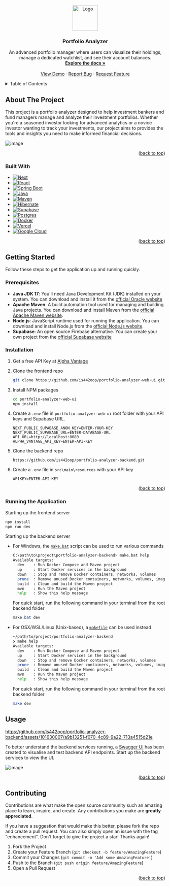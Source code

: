 <!-- Improved compatibility of back to top link: See: https://github.com/othneildrew/Best-README-Template/pull/73 -->
<a name="readme-top"></a>
<!--
*** Thanks for checking out the Best-README-Template. If you have a suggestion
*** that would make this better, please fork the repo and create a pull request
*** or simply open an issue with the tag "enhancement".
*** Don't forget to give the project a star!
*** Thanks again! Now go create something AMAZING! :D
-->



<!-- PROJECT SHIELDS -->
<!--
*** I'm using markdown "reference style" links for readability.
*** Reference links are enclosed in brackets [ ] instead of parentheses ( ).
*** See the bottom of this document for the declaration of the reference variables
*** for contributors-url, forks-url, etc. This is an optional, concise syntax you may use.
*** https://www.markdownguide.org/basic-syntax/#reference-style-links
-->
<!-- [![Contributors][contributors-shield]][contributors-url]
[![Forks][forks-shield]][forks-url]
[![Stargazers][stars-shield]][stars-url]
[![Issues][issues-shield]][issues-url]
[![MIT License][license-shield]][license-url]
[![LinkedIn][linkedin-shield]][linkedin-url] -->



<!-- PROJECT LOGO -->
<br />
<div align="center">
  <a href="https://github.com/github_username/repo_name">
    <img src="images/logo.png" alt="Logo" width="80" height="80">
  </a>

<h3 align="center">Portfolio Analyzer</h3>

  <p align="center">
    An advanced portfolio manager where users can visualize their holdings, manage a dedicated watchlist, and see their account balances.
    <br />
    <a href="https://github.com/is442oop"><strong>Explore the docs »</strong></a>
    <br />
    <br />
    <a href="https://is442-oop.netlify.app/">View Demo</a>
    ·
    <a href="https://github.com/is442oop/portfolio-analyzer-backend/issues">Report Bug</a>
    ·
    <a href="https://github.com/is442oop/portfolio-analyzer-backend/issues">Request Feature</a>
  </p>
</div>



<!-- TABLE OF CONTENTS -->
<details>
  <summary>Table of Contents</summary>
  <ol>
    <li>
      <a href="#about-the-project">About The Project</a>
      <ul>
        <li><a href="#built-with">Built With</a></li>
      </ul>
    </li>
    <li>
      <a href="#getting-started">Getting Started</a>
      <ul>
        <li><a href="#prerequisites">Prerequisites</a></li>
        <li><a href="#installation">Installation</a></li>
        <li><a href="#running-the-application">Running the Application</a></li>
      </ul>
    </li>
    <li><a href="#usage">Usage</a></li>
    <li><a href="#roadmap">Roadmap</a></li>
    <li><a href="#contributing">Contributing</a></li>
    <li><a href="#license">License</a></li>
    <li><a href="#contact">Contact</a></li>
    <li><a href="#acknowledgments">Acknowledgments</a></li>
  </ol>
</details>



<!-- ABOUT THE PROJECT -->
## About The Project

This project is a portfolio analyzer designed to help investment bankers and fund managers manage and analyze their investment portfolios. Whether you're a seasoned investor looking for advanced analytics or a novice investor wanting to track your investments, our project aims to provides the tools and insights you need to make informed financial decisions.

![image](https://github.com/is442oop/portfolio-analyzer-backend/assets/101630007/00f1d53d-2be6-4b25-9dbc-2866c80fc6be)

<p align="right">(<a href="#readme-top">back to top</a>)</p>


### Built With

* [![Next][Next.js]][Next-url]
* [![React][React.js]][React-url]
* [![Spring Boot][Springboot-java]][Springboot-url]
* [![Java][Java-pic]][Java-url]
* [![Maven][Apache-Maven]][Maven-url]
* [![Hibernate][Hibernate]][Hibernate-url]
* [![Supabase][Supabase]][Supbase-url]
* [![Postgres][Postgres]][Postgres-url]
* [![Docker][Docker]][Docker-url ]
* [![Vercel][Vercel]][Vercel-url]
* [![Google Cloud][Google-Cloud]][Google-Cloud-url]

<p align="right">(<a href="#readme-top">back to top</a>)</p>



<!-- GETTING STARTED -->
## Getting Started

Follow these steps to get the application up and running quickly.

### Prerequisites

* **Java JDK 17**: You'll need Java Development Kit (JDK) installed on your system. You can download and install it from the [official Oracle website](https://www.oracle.com/java/technologies/downloads/)
* **Apache Maven**: A build automation tool used for managing and building Java projects. You can download and install Maven from the [official Apache Maven website](https://maven.apache.org/).
* **Node.js**: JavaScript runtime used for running the application. You can download and install Node.js from the [official Node.js website](https://nodejs.org/en/download).
* **Supabase**: An open source Firebase alternative. You can create your own project from the [official Supabase website](https://supabase.com/)


### Installation

1. Get a free API Key at [Alpha Vantage](https://www.alphavantage.co/support/#api-key)
2. Clone the frontend repo
   ```sh
   git clone https://github.com/is442oop/portfolio-analyzer-web-ui.git
   ```
3. Install NPM packages
   ```sh
   cd portfolio-analyzer-web-ui
   npm install
   ```
4. Create a `.env` file in `portfolio-analyzer-web-ui` root folder with your API keys and Supabase URL.
    ```
    NEXT_PUBLIC_SUPABASE_ANON_KEY=ENTER-YOUR-KEY
    NEXT_PUBLIC_SUPABASE_URL=ENTER-DATABASE-URL
    API_URL=http://localhost:8080
    ALPHA_VANTAGE_API_KEY=ENTER-API-KEY
    ```

5. Clone the backend repo
    ```
    https://github.com/is442oop/portfolio-analyzer-backend.git
    ```

6. Create a `.env` file in `src\main\resources` with your API key
   ```
   APIKEY=ENTER-API-KEY
   ```

<p align="right">(<a href="#readme-top">back to top</a>)</p>

### Running the Application

Starting up the frontend server
```sh
npm install
npm run dev
```

Starting up the backend server
* For Windows, the [`make.bat`](make.bat) script can be used to run various commands

  ```sh
  C:\path\to\project\portfolio-analyzer-backend> make.bat help
  Available targets:
    dev    : Run Docker Compose and Maven project
    up     : Start Docker services in the background
    down   : Stop and remove Docker containers, networks, volumes
    prune  : Remove unused Docker containers, networks, volumes, images
    build  : Clean and build the Maven project
    mvn    : Run the Maven project
    help   : Show this help message
  ```
  For quick start, run the following command in your terminal from the root backend folder
  ```powershell
  make.bat dev
  ```

* For OSX/WSL/Linux (Unix-based), a [`makefile`](makefile) can be used instead

  ```sh
  ~/path/to/project/portfolio-analyzer-backend
  ❯ make help
  Available targets:
    dev    : Run Docker Compose and Maven project
    up     : Start Docker services in the background
    down   : Stop and remove Docker containers, networks, volumes
    prune  : Remove unused Docker containers, networks, volumes, images
    build  : Clean and build the Maven project
    mvn    : Run the Maven project
    help   : Show this help message
  ```
  For quick start, run the following command in your terminal from the root backend folder

  ```zsh  
  make dev
  ```


<!-- USAGE EXAMPLES -->
## Usage

https://github.com/is442oop/portfolio-analyzer-backend/assets/101630007/a9b13251-f070-4c89-9a22-713a4515d21e

To better understand the backend services running, a [Swagger UI](http://localhost:8080/api/swagger-ui/index.html#/) has been created to visualise and test backend API endpoints. Start up the backend services to view the UI.

![image](https://github.com/is442oop/portfolio-analyzer-backend/assets/101630007/49bca898-293c-4ad5-a48f-8a17819189db)

<!-- Use this space to show useful examples of how a project can be used. Additional screenshots, code examples and demos work well in this space. You may also link to more resources.

_For more examples, please refer to the [Documentation](https://example.com)_ -->

<p align="right">(<a href="#readme-top">back to top</a>)</p>


<!-- CONTRIBUTING -->
## Contributing

Contributions are what make the open source community such an amazing place to learn, inspire, and create. Any contributions you make are **greatly appreciated**.

If you have a suggestion that would make this better, please fork the repo and create a pull request. You can also simply open an issue with the tag "enhancement".
Don't forget to give the project a star! Thanks again!

1. Fork the Project
2. Create your Feature Branch (`git checkout -b feature/AmazingFeature`)
3. Commit your Changes (`git commit -m 'Add some AmazingFeature'`)
4. Push to the Branch (`git push origin feature/AmazingFeature`)
5. Open a Pull Request

<p align="right">(<a href="#readme-top">back to top</a>)</p>


<!-- MARKDOWN LINKS & IMAGES -->
<!-- https://www.markdownguide.org/basic-syntax/#reference-style-links -->
[contributors-shield]: https://img.shields.io/github/contributors/github_username/repo_name.svg?style=for-the-badge
[contributors-url]: https://github.com/github_username/repo_name/graphs/contributors
[forks-shield]: https://img.shields.io/github/forks/github_username/repo_name.svg?style=for-the-badge
[forks-url]: https://github.com/github_username/repo_name/network/members
[stars-shield]: https://img.shields.io/github/stars/github_username/repo_name.svg?style=for-the-badge
[stars-url]: https://github.com/github_username/repo_name/stargazers
[issues-shield]: https://img.shields.io/github/issues/github_username/repo_name.svg?style=for-the-badge
[issues-url]: https://github.com/github_username/repo_name/issues
[license-shield]: https://img.shields.io/github/license/github_username/repo_name.svg?style=for-the-badge
[license-url]: https://github.com/github_username/repo_name/blob/master/LICENSE.txt
[linkedin-shield]: https://img.shields.io/badge/-LinkedIn-black.svg?style=for-the-badge&logo=linkedin&colorB=555
[linkedin-url]: https://linkedin.com/in/linkedin_username
[product-screenshot]: images/screenshot.png
[Next.js]: https://img.shields.io/badge/next.js-000000?style=for-the-badge&logo=nextdotjs&logoColor=white
[Next-url]: https://nextjs.org/
[React.js]: https://img.shields.io/badge/React-20232A?style=for-the-badge&logo=react&logoColor=61DAFB
[React-url]: https://reactjs.org/
[Springboot-url]: https://spring.io/projects/spring-boot
[Springboot-java]: https://img.shields.io/badge/Spring_Boot-white?style=for-the-badge&logo=springboot
[Java-url]: https://www.java.com/en/
[Java-pic]: https://img.shields.io/badge/java-%23ED8B00.svg?style=for-the-badge&logo=openjdk&logoColor=white
[Maven-url]: https://maven.apache.org/
[Apache-Maven]: https://img.shields.io/badge/Apache%20Maven-C71A36?style=for-the-badge&logo=Apache%20Maven&logoColor=white
[Hibernate]: https://img.shields.io/badge/Hibernate-59666C?style=for-the-badge&logo=Hibernate&logoColor=white
[Hibernate-url]: https://hibernate.org/
[Supabase]: https://img.shields.io/badge/Supabase-3ECF8E?style=for-the-badge&logo=supabase&logoColor=white
[Supbase-url]: https://supabase.com/
[Postgres]: https://img.shields.io/badge/postgres-%23316192.svg?style=for-the-badge&logo=postgresql&logoColor=white
[Postgres-url]: https://www.postgresql.org/
[Docker]: https://img.shields.io/badge/docker-%230db7ed.svg?style=for-the-badge&logo=docker&logoColor=white
[Docker-url]: https://www.docker.com/
[Vercel]: https://img.shields.io/badge/vercel-%23000000.svg?style=for-the-badge&logo=vercel&logoColor=white
[Vercel-url]: https://vercel.com/
[Google-Cloud]: https://img.shields.io/badge/GoogleCloud-%234285F4.svg?style=for-the-badge&logo=google-cloud&logoColor=white
[Google-Cloud-URL]: https://cloud.google.com/free/?utm_source=google&utm_medium=cpc&utm_campaign=japac-SG-all-en-dr-BKWS-all-core-trial-EXA-dr-1605216&utm_content=text-ad-none-none-DEV_c-CRE_602258786551-ADGP_Hybrid%20%7C%20BKWS%20-%20EXA%20%7C%20Txt%20~%20GCP_General_core%20brand_main-KWID_43700071544383215-aud-1644542956228%3Akwd-26415313501&userloc_9062530-network_g&utm_term=KW_google%20cloud%20platform&gclid=Cj0KCQiAgK2qBhCHARIsAGACuzn7TZrLh0PyuAGwdTsxycRy90V_j6bfmv6Hf4RYkg3Aromq84FZpecaAl5lEALw_wcB&gclsrc=aw.ds